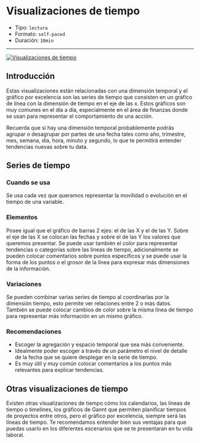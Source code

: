 # Visualizaciones de tiempo

* Tipo: `lectura`
* Formato: `self-paced`
* Duración: `10min`

***

[![Visualizaciones de tiempo](https://embed-ssl.wistia.com/deliveries/e23227163ded1d7abcfb3605f2c94cad23cba949.jpg?image_play_button_size=2x&amp;image_crop_resized=960x540&amp;image_play_button=1&amp;image_play_button_color=f7b617e0)](https://laboratoria.wistia.com/medias/zlm3iovgvx?wvideo=zlm3iovgvx)

## Introducción

Estas visualizaciones están relacionadas con una dimensión temporal y el gráfico
por excelencia son las series de tiempo que consisten en un gráfico de línea con
la dimensión de tiempo en el eje de las x. Estos gráficos son muy comunes en el
día a día, especialmente en el área de finanzas donde se usan para representar
el comportamiento de una acción.

Recuerda que si hay una dimensión temporal probablemente podrás agrupar o
desagrupar por partes de una fecha tales como año, trimestre, mes, semana, día,
hora, minuto y segundo, lo que te permitirá entender tendencias nuevas sobre tu
data.

## Series de tiempo

### Cuando se usa

Se usa cada vez que queramos representar la movilidad o evolución en el tiempo
de una variable.

### Elementos

Posee igual que el gráfico de barras 2 ejes: el de las X y el de las Y. Sobre el
eje de las X se colocan las fechas y sobre el de las Y los valores que queremos
presentar.
Se puede usar también el color para representar tendencias o categorías sobre
las líneas de tiempo, adicionalmente se pueden colocar comentarios sobre puntos
específicos y se puede usar la forma de los puntos o el grosor de la línea para
expresar más dimensiones de la información.

### Variaciones

Se pueden combinar varias series de tiempo al coordinarlas por la dimensión
tiempo, esto permite ver relaciones entre 2 o más datos. También se puede
colocar cambios de color sobre  la misma línea de tiempo para representar más
información en un mismo gráfico.

### Recomendaciones

* Escoger la agregación y espacio temporal que sea más conveniente.
* Idealmente poder escoger a través de un parámetro el nivel de detalle de la
  fecha que se quiere desplegar en la serie de tiempo.
* Es muy útil y muy común colocar comentarios a los puntos más relevantes para
  explicar tendencias.

## Otras visualizaciones de tiempo

Existen otras visualizaciones de tiempo cómo los calendarios, las líneas de
tiempo o timelines, los gráficos de Gannt que permiten planificar tiempos de
proyectos entre otros, pero el gráfico por excelencia, siempre será las líneas
de tiempo. Te recomendamos entender bien sus ventajas para que puedas usarlo en
los diferentes escenarios que se te presentaran en tu vida laboral.
